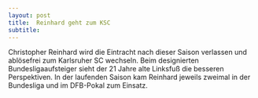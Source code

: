 ```yaml
---
layout: post
title:  Reinhard geht zum KSC
subtitle:  
---
```


Christopher Reinhard wird die Eintracht nach dieser Saison verlassen und ablösefrei zum Karlsruher SC wechseln. Beim designierten Bundesligaaufsteiger sieht der 21 Jahre alte Linksfuß die besseren Perspektiven. In der laufenden Saison kam Reinhard jeweils zweimal in der Bundesliga und im DFB-Pokal zum Einsatz. 


